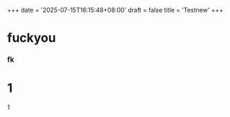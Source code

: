 +++
date = '2025-07-15T16:15:48+08:00'
draft = false
title = 'Testnew'
+++

# fuckyou

### fk

# 1

1
